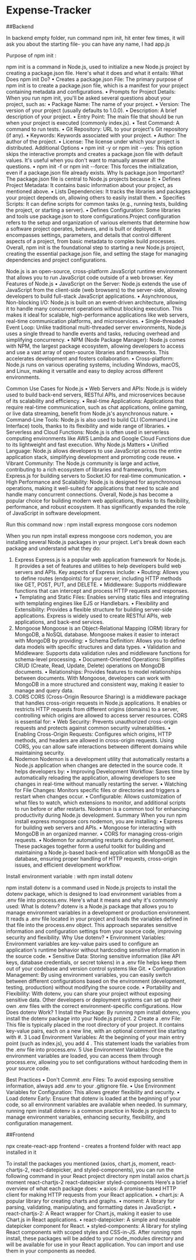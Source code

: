 # Expense-Tracker

##Backend 

In backend empty folder, run command npm init, hit enter few times, it will ask you about the starting file- you can have any name, I had app.js

Purpose of npm init :

npm init is a command in Node.js, used to initialize a new Node.js project by creating a package.json file. Here's what it does and what it entails:
What Does npm init Do?
	•	Creates a package.json File: The primary purpose of npm init is to create a package.json file, which is a manifest for your project containing metadata and configurations.
	•	Prompts for Project Details: When you run npm init, you'll be asked several questions about your project, such as:
	•	Package Name: The name of your project.
	•	Version: The version of your project (usually defaults to 1.0.0).
	•	Description: A brief description of your project.
	•	Entry Point: The main file that should be run when your project is executed (commonly index.js).
	•	Test Command: A command to run tests.
	•	Git Repository: URL to your project's Git repository (if any).
	•	Keywords: Keywords associated with your project.
	•	Author: The author of the project.
	•	License: The license under which your project is distributed.
Additional Options
	•	npm init -y or npm init --yes: This option skips the interactive prompts and creates a package.json file with default values. It's useful when you don't want to manually answer all the questions.
	•	npm init -f or npm init --force: This forces the initialization, even if a package.json file already exists.
Why Is package.json Important?
The package.json file is central to Node.js projects because it:
	•	Defines Project Metadata: It contains basic information about your project, as mentioned above.
	•	Lists Dependencies: It tracks the libraries and packages your project depends on, allowing others to easily install them.
	•	Specifies Scripts: It can define scripts for common tasks (e.g., running tests, building the project, or starting a server).
	•	Defines Configuration: Some libraries and tools use package.json to store configurations.Project configuration refers to the setup and organization of various elements that determine how a software project operates, behaves, and is built or deployed. It encompasses settings, parameters, and details that control different aspects of a project, from basic metadata to complex build processes.
Overall, npm init is the foundational step to starting a new Node.js project, creating the essential package.json file, and setting the stage for managing dependencies and project configurations.

Node.js is an open-source, cross-platform JavaScript runtime environment that allows you to run JavaScript code outside of a web browser. 
Key Features of Node.js
	•	JavaScript on the Server: Node.js extends the use of JavaScript from the client-side (web browsers) to the server-side, allowing developers to build full-stack JavaScript applications.
	•	Asynchronous, Non-blocking I/O: Node.js is built on an event-driven architecture, allowing it to handle many concurrent operations without blocking execution. This makes it ideal for scalable, high-performance applications like web servers, real-time communication platforms, and microservices.
	•	Single-threaded Event Loop: Unlike traditional multi-threaded server environments, Node.js uses a single thread to handle events and tasks, reducing overhead and simplifying concurrency.
	•	NPM (Node Package Manager): Node.js comes with NPM, the largest package ecosystem, allowing developers to access and use a vast array of open-source libraries and frameworks. This accelerates development and fosters collaboration.
	•	Cross-platform: Node.js runs on various operating systems, including Windows, macOS, and Linux, making it versatile and easy to deploy across different environments.

Common Use Cases for Node.js
	•	Web Servers and APIs: Node.js is widely used to build back-end servers, RESTful APIs, and microservices because of its scalability and efficiency.
	•	Real-time Applications: Applications that require real-time communication, such as chat applications, online gaming, or live data streaming, benefit from Node.js's asynchronous nature.
	•	Command-Line Tools: Node.js is also used to build CLI (Command Line Interface) tools, thanks to its flexibility and wide range of libraries.
	•	Serverless and Cloud Functions: Node.js is often used in serverless computing environments like AWS Lambda and Google Cloud Functions due to its lightweight and fast execution.
Why Node.js Matters
	•	Unified Language: Node.js allows developers to use JavaScript across the entire application stack, simplifying development and promoting code reuse.
	•	Vibrant Community: The Node.js community is large and active, contributing to a rich ecosystem of libraries and frameworks, from Express.js for building servers to Socket.IO for real-time communication.
	•	High Performance and Scalability: Node.js is designed for asynchronous operations, making it well-suited for applications that need to scale and handle many concurrent connections.
Overall, Node.js has become a popular choice for building modern web applications, thanks to its flexibility, performance, and robust ecosystem. It has significantly expanded the role of JavaScript in software development.

Run this command now : npm install express mongoose cors nodemon

When you run npm install express mongoose cors nodemon, you are installing several Node.js packages in your project. Let's break down each package and understand what they do:
1. Express
Express.js is a popular web application framework for Node.js. It provides a set of features and utilities to help developers build web servers and APIs. Key aspects of Express include:
	•	Routing: Allows you to define routes (endpoints) for your server, including HTTP methods like GET, POST, PUT, and DELETE.
	•	Middleware: Supports middleware functions that can intercept and process HTTP requests and responses.
	•	Templating and Static Files: Enables serving static files and integrating with templating engines like EJS or Handlebars.
	•	Flexibility and Extensibility: Provides a flexible structure for building server-side applications.
Express is widely used to create RESTful APIs, web applications, and back-end services.
2. Mongoose
Mongoose is an Object-Relational Mapping (ORM) library for MongoDB, a NoSQL database. Mongoose makes it easier to interact with MongoDB by providing:
	•	Schema Definition: Allows you to define data models with specific structures and data types.
	•	Validation and Middleware: Supports data validation rules and middleware functions for schema-level processing.
	•	Document-Oriented Operations: Simplifies CRUD (Create, Read, Update, Delete) operations on MongoDB documents.
	•	Relationships: Provides features to model relationships between documents.
With Mongoose, developers can work with MongoDB in a more structured and consistent way, making it easier to manage and query data.
3. CORS
CORS (Cross-Origin Resource Sharing) is a middleware package that handles cross-origin requests in Node.js applications. It enables or restricts HTTP requests from different origins (domains) to a server, controlling which origins are allowed to access server resources. CORS is essential for:
	•	Web Security: Prevents unauthorized cross-origin requests and protects against common security vulnerabilities.
	•	Enabling Cross-Origin Requests: Configures which origins, HTTP methods, and headers are allowed in cross-origin requests.
Using CORS, you can allow safe interactions between different domains while maintaining security.
4. Nodemon
Nodemon is a development utility that automatically restarts a Node.js application when changes are detected in the source code. It helps developers by:
	•	Improving Development Workflow: Saves time by automatically reloading the application, allowing developers to see changes in real-time without manually restarting the server.
	•	Watching for File Changes: Monitors specific files or directories and triggers a restart when changes occur.
	•	Configurable: Allows customization of what files to watch, which extensions to monitor, and additional scripts to run before or after restarts.
Nodemon is a common tool for enhancing productivity during Node.js development.
Summary
When you run npm install express mongoose cors nodemon, you are installing:
	•	Express for building web servers and APIs.
	•	Mongoose for interacting with MongoDB in an organized manner.
	•	CORS for managing cross-origin requests.
	•	Nodemon for automating restarts during development.
These packages together form a useful toolkit for building and maintaining a Node.js-based back-end application with MongoDB as the database, ensuring proper handling of HTTP requests, cross-origin issues, and efficient development workflow.

Install environment variable : with npm install dotenv

npm install dotenv is a command used in Node.js projects to install the dotenv package, which is designed to load environment variables from a .env file into process.env. Here's what it means and why it's commonly used:
What Is dotenv?
dotenv is a Node.js package that allows you to manage environment variables in a development or production environment. It reads a .env file located in your project and loads the variables defined in that file into the process.env object. This approach separates sensitive information and configuration settings from your source code, improving security and flexibility.
Why Use dotenv?
	•	Environment Variables: Environment variables are key-value pairs used to configure an application's runtime behavior without hardcoding sensitive information in the source code.
	•	Sensitive Data: Storing sensitive information (like API keys, database credentials, or secret tokens) in a .env file helps keep them out of your codebase and version control systems like Git.
	•	Configuration Management: By using environment variables, you can easily switch between different configurations based on the environment (development, testing, production) without modifying the source code.
	•	Portability and Flexibility: With dotenv, you can share your project without exposing sensitive data. Other developers or deployment systems can set up their own .env files with the correct environment-specific configurations.
How Does dotenv Work?
	1	Install the Package: By running npm install dotenv, you install the dotenv package into your Node.js project.
	2	Create a .env File: This file is typically placed in the root directory of your project. It contains key-value pairs, each on a new line, with an optional comment line starting with #.
	3	Load Environment Variables: At the beginning of your main entry point (such as index.js), you add 
	4	. This statement loads the variables from the .env file into process.env.
	5	Use Environment Variables: Once the environment variables are loaded, you can access them through process.env, allowing you to set configurations without hardcoding them in your source code.

Best Practices
	•	Don't Commit .env Files: To avoid exposing sensitive information, always add .env to your .gitignore file.
	•	Use Environment Variables for Configuration: This allows greater flexibility and security.
	•	Load dotenv Early: Ensure that dotenv is loaded at the beginning of your code, so all environment variables are available when needed.
In summary, running npm install dotenv is a common practice in Node.js projects to manage environment variables, enhancing security, flexibility, and configuration management.

##Frontend

npx create-react-app frontend - creates a frontend folder with react app installed in it


To install the packages you mentioned (axios, chart.js, moment, react-chartjs-2, react-datepicker, and styled-components), you can run the following command in your React project directory
npm install axios chart.js moment react-chartjs-2 react-datepicker styled-components
Here’s a brief overview of what each package does:
	•	axios: A promise-based HTTP client for making HTTP requests from your React application.
	•	chart.js: A popular library for creating charts and graphs.
	•	moment: A library for parsing, validating, manipulating, and formatting dates in JavaScript.
	•	react-chartjs-2: A React wrapper for Chart.js, making it easier to use Chart.js in React applications.
	•	react-datepicker: A simple and reusable datepicker component for React.
	•	styled-components: A library for styling React components with scoped styles and CSS-in-JS.
After running npm install, these packages will be added to your node_modules directory and will be available for use in your React application. You can import and use them in your components as needed.

